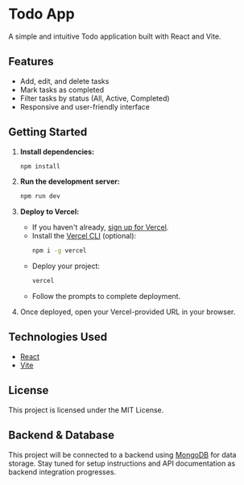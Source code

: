 # Todo App

A simple and intuitive Todo application built with React and Vite.

## Features

- Add, edit, and delete tasks
- Mark tasks as completed
- Filter tasks by status (All, Active, Completed)
- Responsive and user-friendly interface

## Getting Started

1. **Install dependencies:**
    ```bash
    npm install
    ```

2. **Run the development server:**
    ```bash
    npm run dev
    ```

3. **Deploy to Vercel:**
    - If you haven't already, [sign up for Vercel](https://vercel.com/signup).
    - Install the [Vercel CLI](https://vercel.com/docs/cli) (optional):
      ```bash
      npm i -g vercel
      ```
    - Deploy your project:
      ```bash
      vercel
      ```
    - Follow the prompts to complete deployment.

4. Once deployed, open your Vercel-provided URL in your browser.

## Technologies Used

- [React](https://react.dev/)
- [Vite](https://vitejs.dev/)

## License

This project is licensed under the MIT License.
  
## Backend & Database

This project will be connected to a backend using [MongoDB](https://www.mongodb.com/) for data storage. Stay tuned for setup instructions and API documentation as backend integration progresses.
